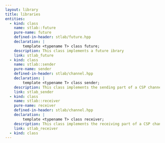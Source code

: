 ```yaml
---
layout: library
title: libraries
entities:
  - kind: class
    name: stlab::future
    pure-name: future
    defined-in-header: stlab/future.hpp
    declaration: |
        template <typename T> class future;
    description: This class implements a future ibrary
    link: stlab_future
  - kind: class
    name: stlab::sender
    pure-name: sender
    defined-in-header: stlab/channel.hpp
    declaration: |
        template <typename T> class sender;
    description: This class implements the sending part of a CSP channel
    link: stlab_sender
  - kind: class
    name: stlab::receiver
    pure-name: receiver
    defined-in-header: stlab/channel.hpp
    declaration: |
        template <typename T> class receiver;
    description: This class implements the receiving part of a CSP channel
    link: stlab_receiver
  - kind: class
---
```

